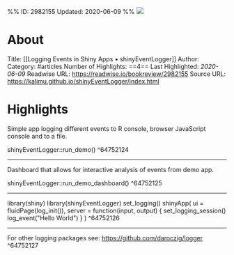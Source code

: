 %%
ID: 2982155
Updated: 2020-06-09
%%
![](https://readwise-assets.s3.amazonaws.com/static/images/article0.00998d930354.png)

# About
Title: [[Logging Events in Shiny Apps • shinyEventLogger]]
Author: 
Category: #articles
Number of Highlights: ==4==
Last Highlighted: *2020-06-09*
Readwise URL: https://readwise.io/bookreview/2982155
Source URL: https://kalimu.github.io/shinyEventLogger/index.html


# Highlights 
Simple app logging different events to R console, browser JavaScript console and to a file.

shinyEventLogger::run_demo()  ^64752124

---

Dashboard that allows for interactive analysis of events from demo app.

shinyEventLogger::run_demo_dashboard()  ^64752125

---

library(shiny)
library(shinyEventLogger)
set_logging()
shinyApp(
  ui = fluidPage(log_init()),
  server = function(input, output) {
    set_logging_session()
    log_event("Hello World")
 }
)  ^64752126

---

For other logging packages see: https://github.com/daroczig/logger  ^64752127

